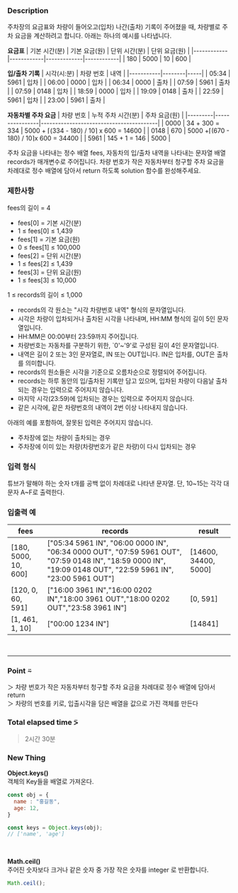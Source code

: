 ### Description
주차장의 요금표와 차량이 들어오고(입차) 나간(출차) 기록이 주어졌을 때, 차량별로 주차 요금을 계산하려고 합니다. 아래는 하나의 예시를 나타냅니다.

**요금표**
| 기본 시간(분) | 기본 요금(원) | 단위 시간(분) | 단위 요금(원) |
|------------|------------|-------------|------------|
|    180	   |   5000	    |      10     |   	600    |
<br />

**입/출차 기록**
| 시각(시:분) |	차량 번호	| 내역 |
|-----------|--------|-----|
|   05:34	  |  5961  | 입차 |
|   06:00   |	 0000	 | 입차 |
|   06:34   |	 0000	 | 출차 |
|   07:59	  |  5961	 | 출차 |
|   07:59	  |  0148	 | 입차 |
|   18:59	  |  0000	 | 입차 |
|   19:09	  |  0148	 | 출차 |
|   22:59	  |  5961	 | 입차 |
|   23:00	  |  5961	 | 출차 |
<br />

**자동차별 주차 요금**
| 차량 번호 |	누적 주차 시간(분) |                 주차 요금(원)              |
|---------|----------------|-----------------------------------------|
|  0000	  | 34 + 300 = 334 | 5000 + ⌈(334 - 180) / 10⌉ x 600 = 14600 |
|  0148	  | 670	           | 5000 +⌈(670 - 180) / 10⌉x 600 = 34400   |
|  5961	  | 145 + 1 = 146  | 5000                                    |
<br />

주차 요금을 나타내는 정수 배열 fees, 자동차의 입/출차 내역을 나타내는 문자열 배열 records가 매개변수로 주어집니다. 차량 번호가 작은 자동차부터 청구할 주차 요금을 차례대로 정수 배열에 담아서 return 하도록 solution 함수를 완성해주세요.

### 제한사항
fees의 길이 = 4

* fees[0] = 기본 시간(분)
* 1 ≤ fees[0] ≤ 1,439
* fees[1] = 기본 요금(원)
* 0 ≤ fees[1] ≤ 100,000
* fees[2] = 단위 시간(분)
* 1 ≤ fees[2] ≤ 1,439
* fees[3] = 단위 요금(원)
* 1 ≤ fees[3] ≤ 10,000

1 ≤ records의 길이 ≤ 1,000

* records의 각 원소는 "시각 차량번호 내역" 형식의 문자열입니다.
* 시각은 차량이 입차되거나 출차된 시각을 나타내며, HH:MM 형식의 길이 5인 문자열입니다.
* HH:MM은 00:00부터 23:59까지 주어집니다.
* 차량번호는 자동차를 구분하기 위한, `0'~'9'로 구성된 길이 4인 문자열입니다.
* 내역은 길이 2 또는 3인 문자열로, IN 또는 OUT입니다. IN은 입차를, OUT은 출차를 의미합니다.
* records의 원소들은 시각을 기준으로 오름차순으로 정렬되어 주어집니다.
* records는 하루 동안의 입/출차된 기록만 담고 있으며, 입차된 차량이 다음날 출차되는 경우는 입력으로 주어지지 않습니다.
* 마지막 시각(23:59)에 입차되는 경우는 입력으로 주어지지 않습니다.
* 같은 시각에, 같은 차량번호의 내역이 2번 이상 나타내지 않습니다.

아래의 예를 포함하여, 잘못된 입력은 주어지지 않습니다.
* 주차장에 없는 차량이 출차되는 경우
* 주차장에 이미 있는 차량(차량번호가 같은 차량)이 다시 입차되는 경우

### 입력 형식
튜브가 말해야 하는 숫자 t개를 공백 없이 차례대로 나타낸 문자열. 단, 10~15는 각각 대문자 A~F로 출력한다.

### 입출력 예
| fees	| records |	result |
|-------|---------|--------|
| [180, 5000, 10, 600]	| ["05:34 5961 IN", "06:00 0000 IN", "06:34 0000 OUT", "07:59 5961 OUT", "07:59 0148 IN", "18:59 0000 IN", "19:09 0148 OUT", "22:59 5961 IN", "23:00 5961 OUT"]	| [14600, 34400, 5000] |
| [120, 0, 60, 591]	| ["16:00 3961 IN","16:00 0202 IN","18:00 3961 OUT","18:00 0202 OUT","23:58 3961 IN"]	| [0, 591]
| [1, 461, 1, 10]	| ["00:00 1234 IN"] |	[14841] |

<br />

---
### Point ⍨
＞  차량 번호가 작은 자동차부터 청구할 주차 요금을 차례대로 정수 배열에 담아서 return <br />
＞  차량의 번호를 키로, 입출시각을 담은 배열을 값으로 가진 객체를 만든다 <br />

### Total elapsed time ⍩
> 2시간 30분

### New Thing
**Object.keys()**<br />
객체의 Key들을 배열로 가져온다.

```javascript
const obj = {
  name : "홍길동",
  age: 12,
}

const keys = Object.keys(obj);
// ['name', 'age']
```
<br />

**Math.ceil()**<br />
주어진 숫자보다 크거나 같은 숫자 중 가장 작은 숫자를 integer 로 반환합니다.

```javascript
Math.ceil();
```